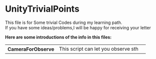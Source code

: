 # UnityTrivialPoints
This file is for Some trivial Codes during my learning path.<br/>
If you have some ideas/problems,I will be happy for receiving your letter


<b>Here are some introductions of the info in this files:</b><br/>
<table>
    <tr>
        <th>CameraForObserve</th>
        <td>This script can let you observe sth <td/>
    </tr>
</table>
